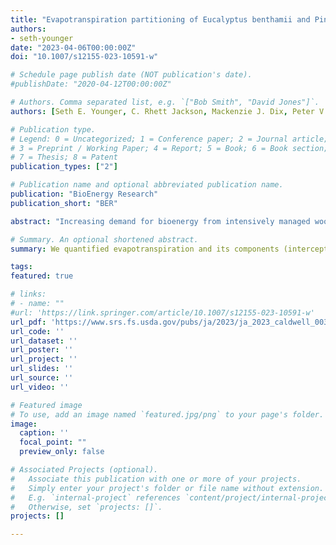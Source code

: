 ```yaml
---
title: "Evapotranspiration partitioning of Eucalyptus benthamii and Pinus taeda during early stand development"
authors:
- seth-younger
date: "2023-04-06T00:00:00Z"
doi: "10.1007/s12155-023-10591-w"

# Schedule page publish date (NOT publication's date).
#publishDate: "2020-04-12T00:00:00Z"

# Authors. Comma separated list, e.g. `["Bob Smith", "David Jones"]`.
authors: [Seth E. Younger, C. Rhett Jackson, Mackenzie J. Dix, Peter V. Caldwell, Doug P. Aubrey]

# Publication type.
# Legend: 0 = Uncategorized; 1 = Conference paper; 2 = Journal article;
# 3 = Preprint / Working Paper; 4 = Report; 5 = Book; 6 = Book section;
# 7 = Thesis; 8 = Patent
publication_types: ["2"]

# Publication name and optional abbreviated publication name.
publication: "BioEnergy Research"
publication_short: "BER"

abstract: "Increasing demand for bioenergy from intensively managed woody crops raises concerns of increased evapotranspiration and potential decreases in water yield. Pinus taeda (loblolly pine) is currently the most cultivated species in the southeastern U.S., the country's wood basket. However, Eucalyptus species could achieve greater productivity but with unknown ramifications for water budgets. To address the knowledge gap, we determined annual water budgets of loblolly pine and Eucalyptus benthamii (eucalypt) from growing years three through five in a replicated (n=3) two-factor design comparing species and groundwater depth. Paired plots were established across a depth-to-groundwater gradient from shallow (~2 m) to deep (~8 m). Hydrologic budgets were constructed by measuring precipitation, interception, soil evaporation, and transpiration. Eucalypt evapotranspiration and above-ground biomass production for growing years three through five were on average 23 and 13% greater than pine, respectively, however evapotranspiration did not differ across groundwater depths. At the end of growing year five, eucalypt had higher transpiration and evapotranspiration per unit area than pine. Soil evaporation was substantial in young plantations (nearly 500mm) in growing year three but declined as the canopy closed. Partitioning of evapotranspiration components in developing bioenergy plantations was dynamic due to canopy development driven decreases in soil evaporation and increases in transpiration and interception, total evapotranspiration was less variable from year to year. Water use efficiency (WUE, kg biomass/m3 H2O) per unit evapotranspiration was similar between species but WUE per unit transpiration was higher in pine. Considering total evapotranspiration in young plantations can affect WUE interpretations."

# Summary. An optional shortened abstract.
summary: We quantified evapotranspiration and its components (interception, soil evaporation, transpiration) in young bioenergy plantations.

tags:
featured: true

# links:
# - name: ""
#url: 'https://link.springer.com/article/10.1007/s12155-023-10591-w'
url_pdf: 'https://www.srs.fs.usda.gov/pubs/ja/2023/ja_2023_caldwell_003.pdf'
url_code: ''
url_dataset: ''
url_poster: ''
url_project: ''
url_slides: ''
url_source: ''
url_video: ''

# Featured image
# To use, add an image named `featured.jpg/png` to your page's folder. 
image:
  caption: ''
  focal_point: ""
  preview_only: false

# Associated Projects (optional).
#   Associate this publication with one or more of your projects.
#   Simply enter your project's folder or file name without extension.
#   E.g. `internal-project` references `content/project/internal-project/index.md`.
#   Otherwise, set `projects: []`.
projects: []

---
```

